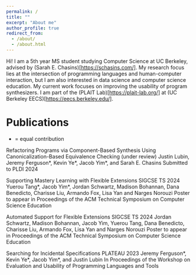 ```yaml
---
permalink: /
title: ""
excerpt: "About me"
author_profile: true
redirect_from: 
  - /about/
  - /about.html
---
```


Hi! I am a 5th year MS student studying Computer Science at UC Berkeley, advised by (Sarah E. Chasins)[https://schasins.com/]. My research focus lies at the intersection of programming languages and human-computer interaction, but I am also interested in data science and computer science education. My current work focuses on improving the usability of program synthesizers. I am part of the (PLAIT Lab)[https://plait-lab.org/] at (UC Berkeley EECS)[https://eecs.berkeley.edu/].

Publications
=====
* = equal contribution

Refactoring Programs via Component-Based Synthesis Using Canonicalization-Based Equivalence Checking (under review)
Justin Lubin, Jeremy Ferguson*, Kevin Ye*, Jacob Yim*, and Sarah E. Chasins
Submitted to PLDI 2024

Supporting Mastery Learning with Flexible Extensions
SIGCSE TS 2024
Yuerou Tang*, Jacob Yim*, Jordan Schwartz, Madison Bohannan, Dana Benedicto, Charisse Liu, Armando Fox, Lisa Yan and Narges Norouzi
Poster to appear in Proceedings of the ACM Technical Symposium on Computer Science Education

Automated Support for Flexible Extensions
SIGCSE TS 2024
Jordan Schwartz, Madison Bohannan, Jacob Yim, Yuerou Tang, Dana Benedicto, Charisse Liu, Armando Fox, Lisa Yan and Narges Norouzi
Poster to appear in Proceedings of the ACM Technical Symposium on Computer Science Education

Searching for Incidental Specifications
PLATEAU 2023
Jeremy Ferguson*, Kevin Ye*, Jacob Yim*, and Justin Lubin
In Proceedings of the Workshop on Evaluation and Usability of Programming Languages and Tools
